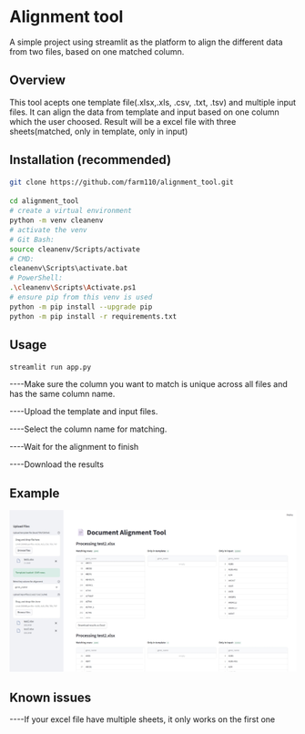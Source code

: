 # Alignment tool
A simple project using streamlit as the platform to align the different data from two files, based on one matched column.

## Overview 
This tool acepts one template file(.xlsx,.xls, .csv, .txt, .tsv) and multiple input files. It can align the data from template and input based on one column which the user choosed. Result will be a excel file with three sheets(matched, only in template, only in input)

## Installation (recommended)
``` bash
git clone https://github.com/farm110/alignment_tool.git

cd alignment_tool
# create a virtual environment
python -m venv cleanenv
# activate the venv
# Git Bash:
source cleanenv/Scripts/activate
# CMD:
cleanenv\Scripts\activate.bat
# PowerShell:
.\cleanenv\Scripts\Activate.ps1
# ensure pip from this venv is used
python -m pip install --upgrade pip
python -m pip install -r requirements.txt
```
## Usage
```bash
streamlit run app.py

```
----Make sure the column you want to match is unique across all files and has the same column name.

----Upload the template and input files.

----Select the column name for matching.

----Wait for the alignment to finish

----Download the results

## Example
![Program Screenshot](images/screenshot.jpeg)

## Known issues
----If your excel file have multiple sheets, it only works on the first one
